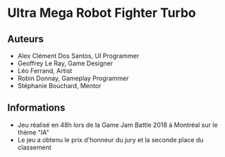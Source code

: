 # Ultra Mega Robot Fighter Turbo

## Auteurs
- Alex Clément Dos Santos, UI Programmer
- Geoffrey Le Ray, Game Designer
- Léo Ferrand, Artist
- Robin Donnay, Gameplay Programmer
- Stéphanie Bouchard, Mentor

## Informations
- Jeu réalisé en 48h lors de la Game Jam Battle 2018 à Montréal sur le thème "IA"
- Le jeu a obtenu le prix d'honneur du jury et la seconde place du classement
